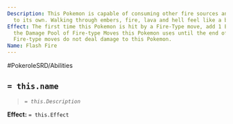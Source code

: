 ```yaml
---
Description: This Pokemon is capable of consuming other fire sources and adding them
  to its own. Walking through embers, fire, lava and hell feel like a breeze to it.
Effect: The first time this Pokemon is hit by a Fire-Type move, add 1 Extra Die to
  the Damage Pool of Fire-type Moves this Pokemon uses until the end of the scene.
  Fire-type moves do not deal damage to this Pokemon.
Name: Flash Fire
---
```


#PokeroleSRD/Abilities

## `= this.name`

> *`= this.Description`*

**Effect:** `= this.Effect`
